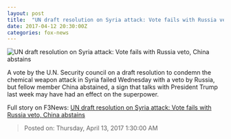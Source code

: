 ```yaml
---
layout: post
title:  "UN draft resolution on Syria attack: Vote fails with Russia veto, China abstains"
date: 2017-04-12 20:30:00Z
categories: fox-news
---
```


![UN draft resolution on Syria attack: Vote fails with Russia veto, China abstains](http://a57.foxnews.com/media2.foxnews.com/BrightCove/694940094001/2017/04/12/0/0/694940094001_5396051925001_5396050834001-vs.jpg?ve=1)

A vote by the U.N. Security council on a draft resolution to condemn the chemical weapon attack in Syria failed Wednesday with a veto by Russia, but fellow member China abstained, a sign that talks with President Trump last week may have had an effect on the superpower.


Full story on F3News: [UN draft resolution on Syria attack: Vote fails with Russia veto, China abstains](http://www.f3nws.com/n/ztfKVB)

> Posted on: Thursday, April 13, 2017 1:30:00 AM
